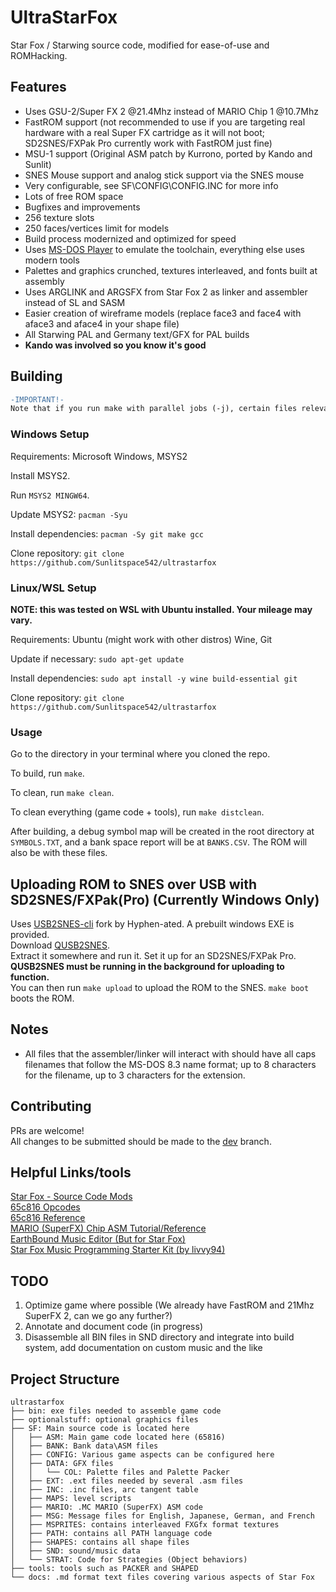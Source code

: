 
# UltraStarFox
Star Fox / Starwing source code, modified for ease-of-use and ROMHacking.

## Features

- Uses GSU-2/Super FX 2 @21.4Mhz instead of MARIO Chip 1 @10.7Mhz
- FastROM support (not recommended to use if you are targeting real hardware with a real Super FX cartridge as it will not boot; SD2SNES/FXPak Pro currently work with FastROM just fine)
- MSU-1 support (Original ASM patch by Kurrono, ported by Kando and Sunlit)
- SNES Mouse support and analog stick support via the SNES mouse
- Very configurable, see SF\CONFIG\CONFIG.INC for more info
- Lots of free ROM space
- Bugfixes and improvements
- 256 texture slots
- 250 faces/vertices limit for models
- Build process modernized and optimized for speed
- Uses [MS-DOS Player](http://takeda-toshiya.my.coocan.jp/msdos/index.html) to emulate the toolchain, everything else uses modern tools
- Palettes and graphics crunched, textures interleaved, and fonts built at assembly
- Uses ARGLINK and ARGSFX from Star Fox 2 as linker and assembler instead of SL and SASM
- Easier creation of wireframe models (replace face3 and face4 with aface3 and aface4 in your shape file)
- All Starwing PAL and Germany text/GFX for PAL builds
- **Kando was involved so you know it's good**

## Building

```diff  
-IMPORTANT!-
Note that if you run make with parallel jobs (-j), certain files relevant for debugging will fail to generate properly.
```

### Windows Setup

Requirements: Microsoft Windows, MSYS2

Install MSYS2.  

Run ``MSYS2 MINGW64``.  

Update MSYS2: ``pacman -Syu``  

Install dependencies:  ``pacman -Sy git make gcc``  

Clone repository: ``git clone https://github.com/Sunlitspace542/ultrastarfox``  

### Linux/WSL Setup

**NOTE: this was tested on WSL with Ubuntu installed. Your mileage may vary.**  

Requirements: Ubuntu (might work with other distros) Wine, Git  

Update if necessary: ``sudo apt-get update``  

Install dependencies: ``sudo apt install -y wine build-essential git``  

Clone repository: ``git clone https://github.com/Sunlitspace542/ultrastarfox``  

### Usage

Go to the directory in your terminal where you cloned the repo.  

To build, run ``make``.  

To clean, run ``make clean``.  

To clean everything (game code + tools), run ``make distclean``.  

After building, a debug symbol map will be created in the root directory at ``SYMBOLS.TXT``, and a bank space report will be at ``BANKS.CSV``. The ROM will also be with these files.  

## Uploading ROM to SNES over USB with SD2SNES/FXPak(Pro) (Currently Windows Only)

Uses [USB2SNES-cli](https://github.com/Hyphen-ated/usb2snes-cli) fork by Hyphen-ated. A prebuilt windows EXE is provided.  
Download [QUSB2SNES](https://github.com/Skarsnik/QUsb2snes/releases).  
Extract it somewhere and run it. Set it up for an SD2SNES/FXPak Pro.  
**QUSB2SNES must be running in the background for uploading to function.**  
You can then run ``make upload`` to upload the ROM to the SNES. ``make boot`` boots the ROM.  

## Notes

- All files that the assembler/linker will interact with should have all caps filenames that follow the MS-DOS 8.3 name format; up to 8 characters for the filename, up to 3 characters for the extension.

## Contributing

PRs are welcome!  
All changes to be submitted should be made to the [dev](https://github.com/Sunlitspace542/ultrastarfox/tree/dev) branch.  

## Helpful Links/tools

[Star Fox - Source Code Mods](https://docs.google.com/document/d/1kdgPCBeQFYsAepSDNpmwO8ZysRJjdnwK_5gWT2FFQEk/edit?usp=sharing)  
[65c816 Opcodes](https://undisbeliever.net/snesdev/65816-opcodes.html)  
[65c816 Reference](https://wiki.superfamicom.org/65816-reference)  
[MARIO (SuperFX) Chip ASM Tutorial/Reference](https://en.m.wikibooks.org/wiki/Super_NES_Programming/Super_FX_tutorial)  
[EarthBound Music Editor (But for Star Fox)](https://github.com/phonymike/ebmused4sf/)  
[Star Fox Music Programming Starter Kit (by livvy94)](https://www.dropbox.com/sh/m3sk75dmsyx5tey/AACLDXVcQEJk3ezQCDBitEs7a?dl=0)

## TODO
1. Optimize game where possible (We already have FastROM and 21Mhz SuperFX 2, can we go any further?)  
2. Annotate and document code (in progress)  
3. Disassemble all BIN files in SND directory and integrate into build system, add documentation on custom music and the like  

## Project Structure
```
ultrastarfox
├── bin: exe files needed to assemble game code
├── optionalstuff: optional graphics files
├── SF: Main source code is located here
│   ├── ASM: Main game code located here (65816)
│   ├── BANK: Bank data\ASM files
│   ├── CONFIG: Various game aspects can be configured here
│   ├── DATA: GFX files
│   │   └── COL: Palette files and Palette Packer
│   ├── EXT: .ext files needed by several .asm files
│   ├── INC: .inc files, arc tangent table
│   ├── MAPS: level scripts
│   ├── MARIO: .MC MARIO (SuperFX) ASM code
│   ├── MSG: Message files for English, Japanese, German, and French
│   ├── MSPRITES: contains interleaved FXGfx format textures
│   ├── PATH: contains all PATH language code
│   ├── SHAPES: contains all shape files
│   ├── SND: sound/music data
│   └── STRAT: Code for Strategies (Object behaviors)
├── tools: tools such as PACKER and SHAPED
└── docs: .md format text files covering various aspects of Star Fox
```

